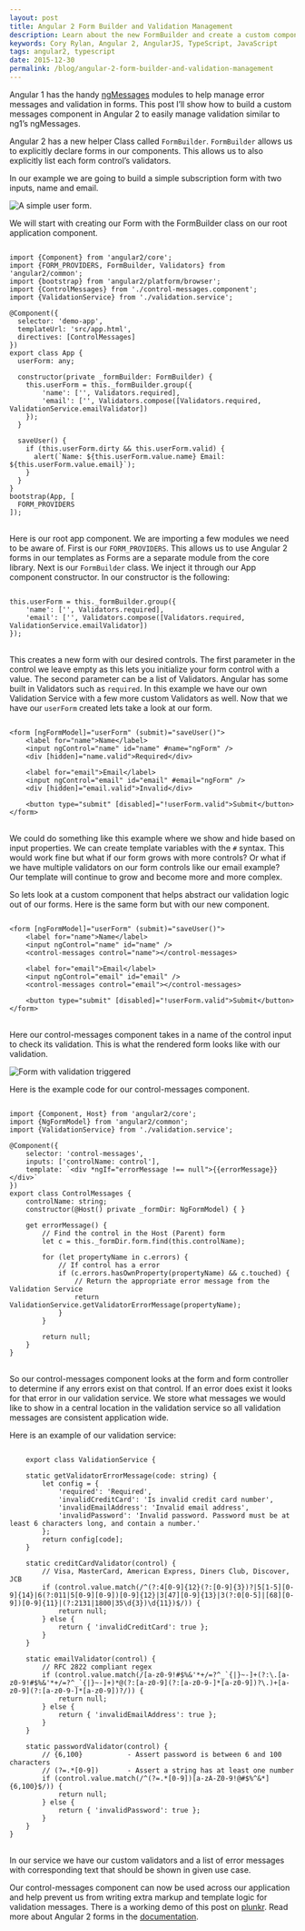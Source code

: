 ```yaml
---
layout: post
title: Angular 2 Form Builder and Validation Management
description: Learn about the new FormBuilder and create a custom component to manage form validation in Angular 2.
keywords: Cory Rylan, Angular 2, AngularJS, TypeScript, JavaScript
tags: angular2, typescript
date: 2015-12-30
permalink: /blog/angular-2-form-builder-and-validation-management
---
```


Angular 1 has the handy <a href="https://docs.angularjs.org/api/ngMessages/directive/ngMessages" target="_blank">ngMessages</a> modules to help manage error messages and validation in forms.
This post I’ll show how to build a custom messages component in Angular 2 to easily manage validation similar to ng1’s ngMessages.

Angular 2 has a new helper Class called <code>FormBuilder</code>. <code>FormBuilder</code> allows us to explicitly declare forms in our components.
This allows us to also explicitly list each form control’s validators.

In our example we are going to build a simple subscription form with two inputs, name and email.

    
<img src="/assets/images/posts/angular-2-form-builder-and-validation-management/form-1.jpg" alt="A simple user form." class="full-width contain--5" />

We will start with creating our Form with the FormBuilder class on our root application component.

<pre class="language-javascript">
<code>
import {Component} from 'angular2/core';
import {FORM_PROVIDERS, FormBuilder, Validators} from 'angular2/common';
import {bootstrap} from 'angular2/platform/browser';
import {ControlMessages} from './control-messages.component';
import {ValidationService} from './validation.service';
     
@Component({
  selector: 'demo-app',
  templateUrl: 'src/app.html',
  directives: [ControlMessages]
})
export class App {
  userForm: any;
  
  constructor(private _formBuilder: FormBuilder) {  
    this.userForm = this._formBuilder.group({
        'name': ['', Validators.required],
        'email': ['', Validators.compose([Validators.required, ValidationService.emailValidator])
    });
  }
  
  saveUser() {
    if (this.userForm.dirty && this.userForm.valid) {
      alert(`Name: ${this.userForm.value.name} Email: ${this.userForm.value.email}`);
    }
  }
}
bootstrap(App, [
  FORM_PROVIDERS
]);
</code>
</pre>

Here is our root app component. We are importing a few modules we need to be aware of.
First is our `FORM_PROVIDERS`. This allows us to use Angular 2 forms in our templates as
Forms are a separate module from the core library. Next is our `FormBuilder` class.
We inject it through our App component constructor. In our constructor is the following:
    
<pre class="language-javascript">
<code>
this.userForm = this._formBuilder.group({
    'name': ['', Validators.required],
    'email': ['', Validators.compose([Validators.required, ValidationService.emailValidator])
});
</code>
</pre>

This creates a new form with our desired controls. The first parameter in the control we leave empty as this
lets you initialize your form control with a value. The second parameter can be a list of Validators.
Angular has some built in Validators such as `required`. In this example we have our own Validation Service
with a few more custom Validators as well. Now that we have our `userForm` created lets take a look at our form.
    
<pre class="language-markup">
<code>
&lt;form [ngFormModel]=&quot;userForm&quot; (submit)=&quot;saveUser()&quot;&gt;
    &lt;label for=&quot;name&quot;&gt;Name&lt;/label&gt;
    &lt;input ngControl=&quot;name&quot; id=&quot;name&quot; #name=&quot;ngForm&quot; /&gt;
    &lt;div [hidden]=&quot;name.valid&quot;&gt;Required&lt;/div&gt;
  
    &lt;label for=&quot;email&quot;&gt;Email&lt;/label&gt;
    &lt;input ngControl=&quot;email&quot; id=&quot;email&quot; #email=&quot;ngForm&quot; /&gt;
    &lt;div [hidden]=&quot;email.valid&quot;&gt;Invalid&lt;/div&gt;
  
    &lt;button type=&quot;submit&quot; [disabled]=&quot;!userForm.valid&quot;&gt;Submit&lt;/button&gt;
&lt;/form&gt;
</code>
</pre>

We could do something like this example where we show and hide based on input properties.
We can create template variables with the `#` syntax. This would work fine but what if
our form grows with more controls? Or what if we have multiple validators on our form
controls like our email example? Our template will continue to grow and become more and more complex.

So lets look at a custom component that helps abstract our validation logic out of our forms.
Here is the same form but with our new component.
    
<pre class="language-markup">
<code>
&lt;form [ngFormModel]=&quot;userForm&quot; (submit)=&quot;saveUser()&quot;&gt;
    &lt;label for=&quot;name&quot;&gt;Name&lt;/label&gt;
    &lt;input ngControl=&quot;name&quot; id=&quot;name&quot; /&gt;
    &lt;control-messages control=&quot;name&quot;&gt;&lt;/control-messages&gt;
    
    &lt;label for=&quot;email&quot;&gt;Email&lt;/label&gt;
    &lt;input ngControl=&quot;email&quot; id=&quot;email&quot; /&gt;
    &lt;control-messages control=&quot;email&quot;&gt;&lt;/control-messages&gt;
    
    &lt;button type=&quot;submit&quot; [disabled]=&quot;!userForm.valid&quot;&gt;Submit&lt;/button&gt;
&lt;/form&gt;
</code>
</pre>

Here our control-messages component takes in a name of the control input to check its validation.
This is what the rendered form looks like with our validation.

<img src="/assets/images/posts/angular-2-form-builder-and-validation-management/form-2.jpg" alt="Form with validation triggered" class="full-width contain--5" />

Here is the example code for our control-messages component.
    
<pre class="language-javascript">
<code>
import {Component, Host} from 'angular2/core';
import {NgFormModel} from 'angular2/common';
import {ValidationService} from './validation.service';
     
@Component({
    selector: 'control-messages',
    inputs: ['controlName: control'],
    template: `&lt;div *ngIf=&quot;errorMessage !== null&quot;&gt;{{errorMessage}}&lt;/div&gt;`
})
export class ControlMessages {
    controlName: string;
    constructor(@Host() private _formDir: NgFormModel) { }
     
    get errorMessage() {
        // Find the control in the Host (Parent) form
        let c = this._formDir.form.find(this.controlName);
     
        for (let propertyName in c.errors) {
	        // If control has a error
            if (c.errors.hasOwnProperty(propertyName) && c.touched) {
 		        // Return the appropriate error message from the Validation Service
                return ValidationService.getValidatorErrorMessage(propertyName);
            }
        }
        
        return null;
    }
}
</code>
</pre>

So our control-messages component looks at the form and form controller to determine
if any errors exist on that control. If an error does exist it looks for that error
in our validation service. We store what messages we would like to show in a central
location in the validation service so all validation messages are consistent application wide.

Here is an example of our validation service:

<pre class="language-javascript">
<code>
    export class ValidationService {
     
    static getValidatorErrorMessage(code: string) {
        let config = {
            'required': 'Required',
            'invalidCreditCard': 'Is invalid credit card number',
            'invalidEmailAddress': 'Invalid email address',
            'invalidPassword': 'Invalid password. Password must be at least 6 characters long, and contain a number.'
        };
        return config[code];
    }

    static creditCardValidator(control) {
        // Visa, MasterCard, American Express, Diners Club, Discover, JCB
        if (control.value.match(/^(?:4[0-9]{12}(?:[0-9]{3})?|5[1-5][0-9]{14}|6(?:011|5[0-9][0-9])[0-9]{12}|3[47][0-9]{13}|3(?:0[0-5]|[68][0-9])[0-9]{11}|(?:2131|1800|35\d{3})\d{11})$/)) {
            return null;
        } else {
            return { 'invalidCreditCard': true };
        }
    }
     
    static emailValidator(control) {
        // RFC 2822 compliant regex
        if (control.value.match(/[a-z0-9!#$%&'*+/=?^_`{|}~-]+(?:\.[a-z0-9!#$%&'*+/=?^_`{|}~-]+)*@(?:[a-z0-9](?:[a-z0-9-]*[a-z0-9])?\.)+[a-z0-9](?:[a-z0-9-]*[a-z0-9])?/)) {
            return null;
        } else {
            return { 'invalidEmailAddress': true };
        }
    }
     
    static passwordValidator(control) {
        // {6,100}           - Assert password is between 6 and 100 characters
        // (?=.*[0-9])       - Assert a string has at least one number
        if (control.value.match(/^(?=.*[0-9])[a-zA-Z0-9!@#$%^&*]{6,100}$/)) {
            return null;
        } else {
            return { 'invalidPassword': true };
        }
    }
}
</code>
</pre>

In our service we have our custom validators and a list of error messages with corresponding text that should
be shown in given use case.

Our control-messages component can now be used across our application and help prevent us from writing extra markup
and template logic for validation messages. There is a working demo of this post on <a href="http://plnkr.co/edit/6RkM0eRftf3KQpoDCktz?p=preview" target="_blank">plunkr</a>.
Read more about Angular 2 forms in the <a href="https://angular.io/docs/ts/latest/guide/forms.html" target="_blank">documentation</a>.